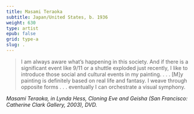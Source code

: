 ```yaml
---
title: Masami Teraoka
subtitle: Japan/United States, b. 1936
weight: 630
type: artist
epub: false
grid: type-a
slug: .
---
```


>I am always aware what’s happening in this society. And if there is a significant event like 9/11 or a shuttle exploded just recently, I like to introduce those social and cultural events in my painting. . . . \[M\]y painting is definitely based on real life and fantasy. I weave through opposite forms . . . eventually I can orchestrate a visual symphony.

<cite>Masami Teraoka, in Lynda Hess, *Cloning Eve and Geisha* (San Francisco: Catherine Clark Gallery, 2003), DVD.</cite>
